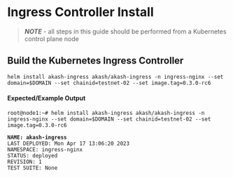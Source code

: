 # Ingress Controller Install

> _**NOTE**_ - all steps in this guide should be performed from a Kubernetes control plane node

## Build the Kubernetes Ingress Controller

```
helm install akash-ingress akash/akash-ingress -n ingress-nginx --set domain=$DOMAIN --set chainid=testnet-02 --set image.tag=0.3.0-rc6
```

#### Expected/Example Output

<pre><code>root@node1:~# helm install akash-ingress akash/akash-ingress -n ingress-nginx --set domain=$DOMAIN --set chainid=testnet-02 --set image.tag=0.3.0-rc6
<strong>
</strong><strong>NAME: akash-ingress
</strong>LAST DEPLOYED: Mon Apr 17 13:06:20 2023
NAMESPACE: ingress-nginx
STATUS: deployed
REVISION: 1
TEST SUITE: None
</code></pre>
